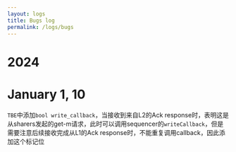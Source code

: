 ```yaml
---
layout: logs
title: Bugs log
permalink: /logs/bugs
---
```


# 2024

# January 1, 10

`TBE`中添加`bool write_callback`，当接收到来自L2的Ack response时，表明这是从sharers发起的get-m请求，此时可以调用sequencer的`writeCallback`，但是需要注意后续接收完成从L1的Ack response时，不能重复调用callback，因此添加这个标记位